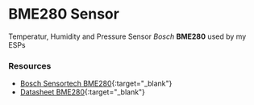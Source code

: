 #  BME280 Sensor
Temperatur, Humidity and Pressure Sensor *Bosch* **BME280** used by my ESPs

### Resources  

* [Bosch Sensortech BME280](https://www.bosch-sensortec.com/products/environmental-sensors/humidity-sensors-bme280){:target="_blank"}
* [Datasheet BME280](https://www.bosch-sensortec.com/media/boschsensortec/downloads/datasheets/bst-bme280-ds002.pdf){:target="_blank"}